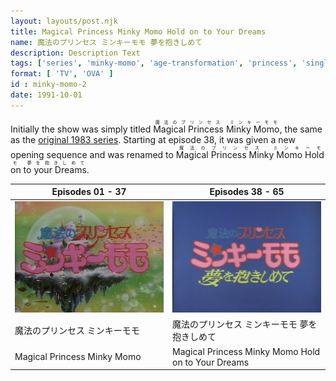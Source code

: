 ```yaml
---
layout: layouts/post.njk
title: Magical Princess Minky Momo Hold on to Your Dreams
name: 魔法のプリンセス ミンキーモモ 夢を抱きしめて
description: Description Text
tags: ['series', 'minky-momo', 'age-transformation', 'princess', 'single heroine']
format: [ 'TV', 'OVA' ]
id : minky-momo-2
date: 1991-10-01
---
```


Initially the show was simply titled <ruby>Magical Princess Minky Momo<rt>魔法のプリンセス ミンキーモモ</rt></ruby>, the same as the <a href="/series/minky-momo/">original 1983 series</a>. Starting at episode 38, it was given a new opening sequence and was renamed to <ruby>Magical Princess Minky Momo Hold on to your Dreams<rt>魔法のプリンセス ミンキーモモ 夢を抱きしめて</rt></ruby>.

| Episodes 01 - 37 | Episodes 38 - 65 |
| ----------- | ----------- |
| ![alt text](/media/minky-momo-2/titlecard1.jpg) | ![OP2](/media//minky-momo-2/titlecard2.jpg) |
| 魔法のプリンセス ミンキーモモ | 魔法のプリンセス ミンキーモモ 夢を抱きしめて |
| Magical Princess Minky Momo | Magical Princess Minky Momo Hold on to Your Dreams |


